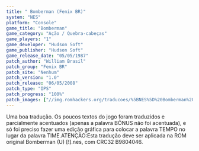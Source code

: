 ```yaml
---
title: " Bomberman (Fenix BR)"
system: "NES"
platform: "Console"
game_title: "Bomberman"
game_category: "Ação / Quebra-cabeças"
game_players: "1"
game_developer: "Hudson Soft"
game_publisher: "Hudson Soft"
game_release_date: "05/05/1987"
patch_author: "William Brasil"
patch_group: "Fenix BR"
patch_site: "Nenhum"
patch_version: "1.0"
patch_release: "06/05/2008"
patch_type: "IPS"
patch_progress: "100%"
patch_images: ["//img.romhackers.org/traducoes/%5BNES%5D%20Bomberman%20-%20Fenix%20BR%20-%201.png","//img.romhackers.org/traducoes/%5BNES%5D%20Bomberman%20-%20Fenix%20BR%20-%202.png","//img.romhackers.org/traducoes/%5BNES%5D%20Bomberman%20-%20Fenix%20BR%20-%203.png"]
---
```

Uma boa tradução. Os poucos textos do jogo foram traduzidos e parcialmente acentuados (apenas a palavra BÔNUS não foi acentuada), e só foi preciso fazer uma edição gráfica para colocar a palavra TEMPO no lugar da palavra TIME.ATENÇÃO:Esta tradução deve ser aplicada na ROM original Bomberman (U) [!].nes, com CRC32 B9804046.